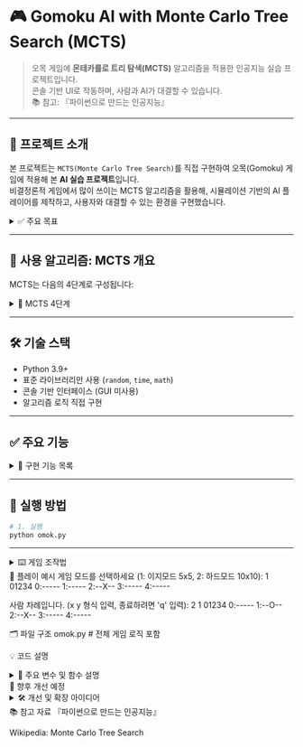 
# 🎮 Gomoku AI with Monte Carlo Tree Search (MCTS)

> 오목 게임에 **몬테카를로 트리 탐색(MCTS)** 알고리즘을 적용한 인공지능 실습 프로젝트입니다.  
> 콘솔 기반 UI로 작동하며, 사람과 AI가 대결할 수 있습니다.  
> 📚 참고: 『파이썬으로 만드는 인공지능』

---

## 📌 프로젝트 소개

본 프로젝트는 `MCTS(Monte Carlo Tree Search)`를 직접 구현하여 오목(Gomoku) 게임에 적용해 본 **AI 실습 프로젝트**입니다.  
비결정론적 게임에서 많이 쓰이는 MCTS 알고리즘을 활용해, 시뮬레이션 기반의 AI 플레이어를 제작하고, 사용자와 대결할 수 있는 환경을 구현했습니다.

<details>
<summary>✅ 주요 목표</summary>

- MCTS 알고리즘 작동 원리 학습  
- 시뮬레이션 기반 의사결정 구현  
- 오목 게임 환경 구성 (5x5 / 10x10 모드 선택 가능)  
- 콘솔 기반 인터페이스로 플레이 가능  
- 사용자 종료 옵션, 입력 예외 처리 등 UX 개선  
</details>

---

## 🧠 사용 알고리즘: MCTS 개요

MCTS는 다음의 4단계로 구성됩니다:

<details>
<summary>🧩 MCTS 4단계</summary>

1. **Selection (선택)**  
   루트 노드에서 시작해, UCT(Upper Confidence Bound)를 기준으로 자식 노드를 따라 내려갑니다.  

2. **Expansion (확장)**  
   더 이상 선택할 노드가 없을 때, 새로운 자식 노드를 추가합니다.  

3. **Simulation (시뮬레이션)**  
   임의의 플레이를 반복하여 승패를 결정합니다.  

4. **Backpropagation (역전파)**  
   시뮬레이션 결과를 바탕으로 상위 노드들의 승률을 업데이트합니다.  
</details>

---

## 🛠️ 기술 스택

- Python 3.9+
- 표준 라이브러리만 사용 (`random`, `time`, `math`)
- 콘솔 기반 인터페이스 (GUI 미사용)
- 알고리즘 로직 직접 구현

---

## ✅ 주요 기능

<details>
<summary>📌 구현 기능 목록</summary>

- [x] MCTS 트리 구성 및 탐색 로직 구현  
- [x] 시뮬레이션 기반의 AI 플레이어 ('X')  
- [x] 사용자 vs AI 모드 (사람이 'O')  
- [x] 게임 종료 시 결과 출력 (승자 또는 무승부)  
- [x] 게임 종료 명령어 지원 (`q`, `quit`, `exit`)  
- [x] 5x5(이지), 10x10(하드) 모드 선택 기능  
- [ ] AI vs AI 모드 (추가 예정)  
</details>

---

## 🧪 실행 방법

```bash
# 1. 실행
python omok.py

```
---

<details> <summary>⌨️ 게임 조작법</summary>
실행 후 모드 선택:
1 → 5x5 이지 모드
2 → 10x10 하드 모드

사람 차례에는 x y 형태로 좌표 입력 (예: 3 4)

게임 중 q, quit, exit 입력 시 종료

</details>
📸 플레이 예시
게임 모드를 선택하세요 (1: 이지모드 5x5, 2: 하드모드 10x10): 1
 01234
0:-----
1:-----
2:--X--
3:-----
4:-----

사람 차례입니다. (x y 형식 입력, 종료하려면 'q' 입력): 2 1
 01234
0:-----
1:--O--
2:--X--
3:-----
4:-----


🗂️ 파일 구조
omok.py   # 전체 게임 로직 포함


💡 코드 설명
<details> <summary>🧠 주요 변수 및 함수 설명</summary>
항목	설명
n, k	오목판의 크기(n) 및 승리 조건(k 연속)
state	현재 보드 상태를 1차원 문자열로 표현
get_empty(state)	비어 있는 위치 리스트 반환
decide_winner(state)	승자 판별 (가로, 세로, 대각선)
Move(state, pos, player)	착수 반영
mcts(state, player)	MCTS 탐색 후 최적 수 결정
Node 클래스	MCTS 트리의 각 노드 정의
omok_play()	실제 게임 실행 함수
select_mode()	5x5 또는 10x10 모드 선택
randomAroundCenter()	초반 AI 중심 근처 착수 유도

<details> <summary>📓 프로젝트 회고</summary>
MCTS 구현이 처음이라 개념을 파악하는 데 시간이 걸렸지만, 시각적으로 결과를 보며 점진적으로 개선하는 방식이 흥미로웠습니다.

UCT 수식의 역할을 실험하면서 탐색/활용 균형의 중요성을 체감했습니다.

향후에는 AlphaZero 방식의 강화학습 기법과 연계해보고 싶습니다.

</details>

</details>
🚧 향후 개선 예정
<details> <summary>🛠️ 개선 및 확장 아이디어</summary>
 tkinter 기반 GUI 버전 개발

 AI vs AI 자동 플레이 모드

 탐색 횟수 및 승률 시각화 기능

 MCTS 탐색 깊이 조절 옵션 추가

</details>
📚 참고 자료
『파이썬으로 만드는 인공지능』

Wikipedia: Monte Carlo Tree Search
